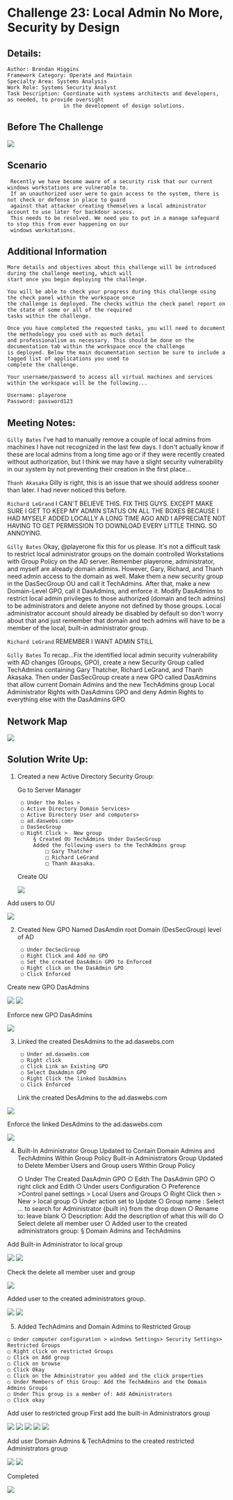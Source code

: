 # Challenge 23: Local Admin No More, Security by Design

## Details:

    Author: Brendan Higgins
    Framework Category: Operate and Maintain
    Specialty Area: Systems Analysis
    Work Role: Systems Security Analyst
    Task Description: Coordinate with systems architects and developers, as needed, to provide oversight 
                      in the development of design solutions. 
## Before The Challenge

<img src="Images/Before.PNG">

## Scenario
     
     Recently we have become aware of a security risk that our current windows workstations are vulnerable to. 
     If an unauthorized user were to gain access to the system, there is not check or defense in place to guard 
     against that attacker creating themselves a local administrator account to use later for backdoor access. 
     This needs to be resolved. We need you to put in a manage safeguard to stop this from ever happening on our 
     windows workstations.

## Additional Information
  
    More details and objectives about this challenge will be introduced during the challenge meeting, which will 
    start once you begin deploying the challenge.

    You will be able to check your progress during this challenge using the check panel within the workspace once 
    the challenge is deployed. The checks within the check panel report on the state of some or all of the required 
    tasks within the challenge.

    Once you have completed the requested tasks, you will need to document the methodology you used with as much detail 
    and professionalism as necessary. This should be done on the documentation tab within the workspace once the challenge 
    is deployed. Below the main documentation section be sure to include a tagged list of applications you used to 
    complete the challenge.

    Your username/password to access all virtual machines and services within the workspace will be the following...

    Username: playerone
    Password: password123


## Meeting Notes:

`Gilly Bates`
I've had to manually remove a couple of local admins from machines I have not recognized in the last few days. I don't actually know if these are local admins from a long time ago or if they were recently created without authorization, but I think we may have a slight security vulnerability in our system by not preventing their creation in the first place...

`Thanh Akasaka`
Gilly is right, this is an issue that we should address sooner than later. I had never noticed this before.

`Richard LeGrand`
I CAN'T BELIEVE THIS. FIX THIS GUYS. EXCEPT MAKE SURE I GET TO KEEP MY ADMIN STATUS ON ALL THE BOXES BECAUSE I HAD MYSELF ADDED LOCALLY A LONG TIME AGO AND I APPRECIATE NOT HAVING TO GET PERMISSION TO DOWNLOAD EVERY LITTLE THING. SO ANNOYING.

`Gilly Bates`
Okay, @playerone fix this for us please. It's not a difficult task to restrict local administrator groups on the domain controlled Workstations with Group Policy on the AD server. Remember playerone, administrator, and myself are already domain admins. However, Gary, Richard, and Thanh need admin access to the domain as well. Make them a new security group in the DasSecGroup OU and call it TechAdmins. After that, make a new Domain-Level GPO, call it DasAdmins, and enforce it. Modify DasAdmins to restrict local admin privileges to those authorized (domain and tech admins) to be administrators and delete anyone not defined by those groups. Local administrator account should already be disabled by default so don't worry about that and just remember that domain and tech admins will have to be a member of the local, built-in administrator group.

`Richard LeGrand`
REMEMBER I WANT ADMIN STILL

`Gilly Bates`
To recap...Fix the identified local admin security vulnerability with AD changes (Groups, GPO), create a new Security Group called TechAdmins containing Gary Thatcher, Richard LeGrand, and Thanh Akasaka. Then under DasSecGroup create a new GPO called DasAdmins that allow current Domain Admins and the new TechAdmins group Local Administrator Rights with DasAdmins GPO and deny Admin Rights to everything else with the DasAdmins GPO

## Network Map

<img src="Images/Network-map.jpg" >

## Solution Write Up:

1. Created a new Active Directory Security Group:

    Go to Server Manager
    
		○ Under the Roles >
		○ Active Directory Domain Services>
		○ Active Directory User and computers>
		○ ad.daswebs.com>
		○ DasSecGroup
		○ Right Click >  New group
			§ Created OU TechAdmins Under DasSecGroup
			Added the following users to the TechAdmins group
				□ Gary Thatcher
				□ Richard LeGrand
				□ Thanh Akasaka.
   
   Create OU
  
	<img src="Images/OU.PNG" >
  
  Add users to OU
  
  <img src="Images/OU-add-Users.PNG" >
  
2. Created New GPO Named DasAmdin root Domain (DesSecGroup) level of AD

	 	○ Under DecSecGroup
		○ Right Click and Add no GPO
		○ Set the created DasAdmin GPO to Enforced
		○ Right click on the DasAdmin GPO
		○ Click Enforced
	
  Create new GPO DasAdmins
  
  <img src="Images/GPO.PNG" >
  <img src="Images/GPO2.PNG" >
  
  Enforce new GPO DasAdmins
  
  <img src="Images/GPO2-enforce.PNG" >
   
3. Linked the created DesAdmins to the ad.daswebs.com

		○ Under ad.daswebs.com
		○ Right click
		○ Click Link an Existing GPO
		○ Select DasAdmin GPO
		○ Right Click the linked DasAdmins
		○ Click Enforced 
	
    Link the created DesAdmins to the ad.daswebs.com
  
  <img src="Images/GPO2-link.PNG" >
  
   Enforce the linked DesAdmins to the ad.daswebs.com
   
   <img src="Images/GPO2-link-enforced.PNG" >
  
4. Built-In Administrator Group Updated to Contain Domain Admins and TechAdmins Within Group Policy 
  Built-in Administrators Group Updated to Delete Member Users and Group users Within Group Policy
  
	○ Under The Created DasAdmin GPO
	○ Edith The DasAdmin GPO
	○ right click and Edith
	○ Under users Configuration
	○ Preference >Control panel settings > Local Users and Groups
	○ Right Click then > New > local group
	○ Under action set to Update
	○ Group name : Select … to  search for Administrator {built in} from the drop down
	○ Rename to: leave blank
	○ Description: Add the description of what this will do
	○ Select delete all member user
	○ Added user to the created  administrators group:
		§ Domain Admins and TechAdmins
	
  Add Built-in Administrator to local group
  
   <img src="Images/GPO2-Restrictions.png" >
   <img src="Images/GPO2-Restrictions2.png" >
  
  Check the delete all member user and group
  
  <img src="Images/GPO2-Restrictions3.png" >
  
  Added user to the created administrators group.
  
  <img src="Images/GPO2-Restrictions4.png" >
  <img src="Images/GPO2-Restrictions5.png" >
  
  5. Added TechAdmins and Domain Admins to Restricted Group
	
	○ Under computer configuration > windows Settings> Security Settings> Restricted Groups
	○ Right click on restricted Groups
	○ Click on Add group
	○ Click on browse
	○ Click Okay
	○ Click on the Administrator you added and the click properties
	○ Under Members of this Group: Add the TechAdmins and the Domain Admins Groups
	○ Under This group is a member of: Add Administrators
	○ Click okay

  Add user to restricted group
      First add the built-in Administrators group 
      
  <img src="Images/GPO2-Restrictions6.png" >
  <img src="Images/GPO2-Restrictions7.png" >
  <img src="Images/GPO2-Restrictions8.png" >
  <img src="Images/GPO2-Restrictions9.png" >
  <img src="Images/GPO2-Restrictions10.png" >
  
  Add user Domain Admins & TechAdmins to the created restricted Administrators group
  
  <img src="Images/GPO2-Restrictions11.png" >
  <img src="Images/GPO2-Restrictions12.png" >
  
  Completed 
  
  <img src="Images/Finish.png" >
  
  

